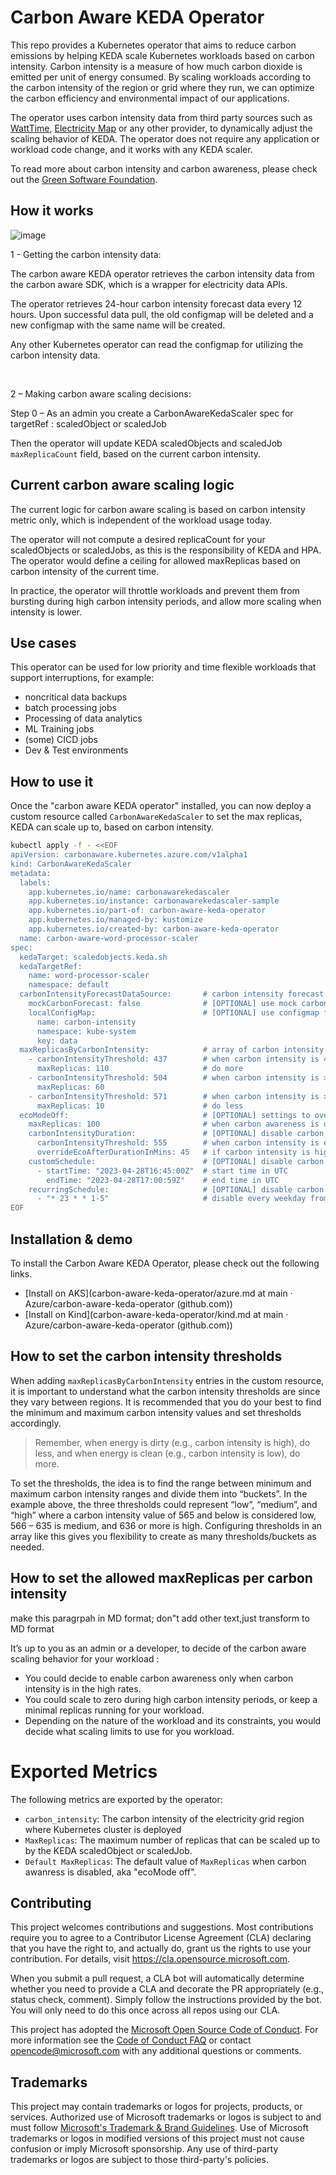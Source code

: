 # Carbon Aware KEDA Operator

This repo provides a Kubernetes operator that aims to reduce carbon emissions by helping KEDA scale Kubernetes workloads based on carbon intensity. Carbon intensity is a measure of how much carbon dioxide is emitted per unit of energy consumed. By scaling workloads according to the carbon intensity of the region or grid where they run, we can optimize the carbon efficiency and environmental impact of our applications.

The operator uses carbon intensity data from third party sources such as [WattTime](https://www.watttime.org/), [Electricity Map](https://www.electricitymap.org/) or any other provider, to dynamically adjust the scaling behavior of KEDA. The operator does not require any application or workload code change, and it works with any KEDA scaler.

To read more about carbon intensity and carbon awareness, please check out the [Green Software Foundation](https://learn.greensoftware.foundation/carbon-awareness/).

## How it works


![image](https://user-images.githubusercontent.com/966110/232306667-7717bb52-fc2e-4564-9c75-d820ab3bf58b.png)

 1 - Getting the carbon intensity data:

The carbon aware KEDA operator retrieves the carbon intensity data from the carbon aware SDK, which is a wrapper for electricity data APIs. 

The operator retrieves 24-hour carbon intensity forecast data every 12 hours. Upon successful data pull, the old configmap will be deleted and a new configmap with the same name will be created. 

Any other Kubernetes operator can read the configmap for utilizing the carbon intensity data.

<br>

 2 – Making carbon aware scaling decisions:

Step 0 – As an admin you create a CarbonAwareKedaScaler spec for targetRef : scaledObject or scaledJob

Then the operator will update KEDA scaledObjects and scaledJob `maxReplicaCount` field, based on the current carbon intensity.



## Current carbon aware scaling logic 

The current logic for carbon aware scaling is based on carbon intensity metric only, which is independent of the workload usage today.

The operator will not compute a desired replicaCount for your scaledObjects or scaledJobs, as this is the responsibility of KEDA and HPA. The operator would define a ceiling for allowed maxReplicas based on carbon intensity of the current time.

In practice, the operator will throttle workloads and prevent them from bursting during high carbon intensity periods, and allow more scaling when intensity is lower.

## Use cases 
 
This operator can be used for low priority and time flexible workloads that support interruptions, for example:

- noncritical data backups
- batch processing jobs
- Processing of data analytics
- ML Training jobs
- (some) CICD jobs
- Dev & Test environments



## How to use it

Once the "carbon aware KEDA operator" installed, you can now deploy a custom resource called `CarbonAwareKedaScaler` to set the max replicas, KEDA can scale up to, based on carbon intensity.

```bash
kubectl apply -f - <<EOF
apiVersion: carbonaware.kubernetes.azure.com/v1alpha1 
kind: CarbonAwareKedaScaler 
metadata: 
  labels: 
    app.kubernetes.io/name: carbonawarekedascaler 
    app.kubernetes.io/instance: carbonawarekedascaler-sample 
    app.kubernetes.io/part-of: carbon-aware-keda-operator 
    app.kubernetes.io/managed-by: kustomize 
    app.kubernetes.io/created-by: carbon-aware-keda-operator 
  name: carbon-aware-word-processor-scaler
spec: 
  kedaTarget: scaledobjects.keda.sh 
  kedaTargetRef: 
    name: word-processor-scaler
    namespace: default 
  carbonIntensityForecastDataSource:       # carbon intensity forecast data source 
    mockCarbonForecast: false              # [OPTIONAL] use mock carbon forecast data 
    localConfigMap:                        # [OPTIONAL] use configmap for carbon forecast data 
      name: carbon-intensity 
      namespace: kube-system
      key: data 
  maxReplicasByCarbonIntensity:            # array of carbon intensity values in ascending order; each threshold value represents the upper limit and previous entry represents lower limit 
    - carbonIntensityThreshold: 437        # when carbon intensity is 437 or below 
      maxReplicas: 110                     # do more 
    - carbonIntensityThreshold: 504        # when carbon intensity is >437 and <=504 
      maxReplicas: 60 
    - carbonIntensityThreshold: 571        # when carbon intensity is >504 and <=571 (and beyond) 
      maxReplicas: 10                      # do less 
  ecoModeOff:                              # [OPTIONAL] settings to override carbon awareness; can override based on high intensity duration or schedules 
    maxReplicas: 100                       # when carbon awareness is disabled, use this value 
    carbonIntensityDuration:               # [OPTIONAL] disable carbon awareness when carbon intensity is high for this length of time 
      carbonIntensityThreshold: 555        # when carbon intensity is equal to or above this value, consider it high 
      overrideEcoAfterDurationInMins: 45   # if carbon intensity is high for this many hours disable ecomode 
    customSchedule:                        # [OPTIONAL] disable carbon awareness during specified time periods 
      - startTime: "2023-04-28T16:45:00Z"  # start time in UTC 
        endTime: "2023-04-28T17:00:59Z"    # end time in UTC 
    recurringSchedule:                     # [OPTIONAL] disable carbon awareness during specified recurring time periods 
      - "* 23 * * 1-5"                     # disable every weekday from 11pm to 12am UTC 
EOF
```


## Installation & demo

To install the Carbon Aware KEDA Operator, please check out the following links.
-	[Install on AKS](carbon-aware-keda-operator/azure.md at main · Azure/carbon-aware-keda-operator (github.com))
-	[Install on Kind](carbon-aware-keda-operator/kind.md at main · Azure/carbon-aware-keda-operator (github.com))


## How to set the carbon intensity thresholds

When adding `maxReplicasByCarbonIntensity` entries in the custom resource, it is important to understand what the carbon intensity thresholds are since they vary between regions. It is recommended that you do your best to find the minimum and maximum carbon intensity values and set thresholds accordingly.

> Remember, when energy is dirty (e.g., carbon intensity is high), do less, and when energy is clean (e.g., carbon intensity is low), do more.

To set the thresholds, the idea is to find the range between minimum and maximum carbon intensity ranges and divide them into “buckets”. In the example above, the three thresholds could represent “low”, “medium”, and “high” where a carbon intensity value of 565 and below is considered low, 566 – 635 is medium, and 636 or more is high. Configuring thresholds in an array like this gives you flexibility to create as many thresholds/buckets as needed.

## How to set the allowed maxReplicas per carbon intensity 

make this paragrpah in MD format; don"t add other text,just transform to MD format
 
It’s up to you as an admin or a developer, to decide of the carbon aware scaling behavior for your workload :
- You could decide to enable carbon awareness only when carbon intensity is in the high rates.
- You could scale to zero during high carbon intensity periods, or keep a minimal replicas running for your workload.
- Depending on the nature of the workload and its constraints, you would decide what scaling limits to use for you workload.


# Exported Metrics

The following metrics are exported by the operator:

- `carbon_intensity`: The carbon intensity of the electricity grid region where Kubernetes cluster is deployed
- `MaxReplicas`: The maximum number of replicas that can be scaled up to by the KEDA scaledObject or scaledJob.
- `Default MaxReplicas`: The default value of `MaxReplicas` when carbon awanress is disabled, aka "ecoMode off".


## Contributing

This project welcomes contributions and suggestions.  Most contributions require you to agree to a
Contributor License Agreement (CLA) declaring that you have the right to, and actually do, grant us
the rights to use your contribution. For details, visit https://cla.opensource.microsoft.com.

When you submit a pull request, a CLA bot will automatically determine whether you need to provide
a CLA and decorate the PR appropriately (e.g., status check, comment). Simply follow the instructions
provided by the bot. You will only need to do this once across all repos using our CLA.

This project has adopted the [Microsoft Open Source Code of Conduct](https://opensource.microsoft.com/codeofconduct/).
For more information see the [Code of Conduct FAQ](https://opensource.microsoft.com/codeofconduct/faq/) or
contact [opencode@microsoft.com](mailto:opencode@microsoft.com) with any additional questions or comments.

## Trademarks

This project may contain trademarks or logos for projects, products, or services. Authorized use of Microsoft 
trademarks or logos is subject to and must follow 
[Microsoft's Trademark & Brand Guidelines](https://www.microsoft.com/en-us/legal/intellectualproperty/trademarks/usage/general).
Use of Microsoft trademarks or logos in modified versions of this project must not cause confusion or imply Microsoft sponsorship.
Any use of third-party trademarks or logos are subject to those third-party's policies.
